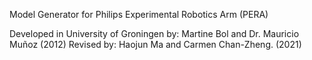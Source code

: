 Model Generator for Philips Experimental Robotics Arm (PERA)

Developed in University of Groningen by: Martine Bol and Dr. Mauricio Muñoz (2012)
Revised by: Haojun Ma and Carmen Chan-Zheng. (2021)
